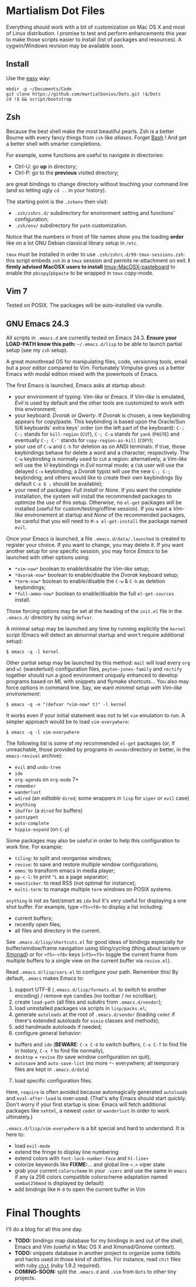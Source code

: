 Martialism Dot Files
====================

Everything should work with a bit of customization on Mac OS X and most of Linux distribution. I promise to test and perform enhancements this year to make those scripts easier to install (list of packages and resources). A cygwin/Windows revision may be available soon.

Install
-------

Use the [easy](https://github.com/holman/dotfiles) way:

    mkdir -p ~/Documents/Code
    git clone https://github.com/martialboniou/Dots.git !$/Dots
    cd !$ && script/bootstrap

Zsh
---

Because the best shell make the most beautiful pearls. Zsh is a better Bourne with every fancy things from `csh` like *aliases*. Forget [Bash](http://www.bash2zsh.com/) ! And get a better shell with smarter completions.

For example, some functions are useful to navigate in directories:

* Ctrl-U: go **up** in directory;
* Ctrl-P: go to the **previous** visited directory;

are great bindings to change directory without touching your command line (and so letting ugly `cd ..` in your history).

The starting point is the `.zshenv` then visit:

* `.zsh/zshrc.d/` subdirectory for environment setting and functions' configuration;
* `.zsh/env/` subdirectory for `path` customization.

Notice that the numbers in front of file names show you the loading **order** like on a lot GNU Debian classical library setup in `/etc`.

`tmux` must be installed in order to use `.zsh/zshrc.d/99-tmux-sessions.zsh`: this script embeds `zsh` in a `tmux` session and permits re-attachment on exit. **I firmly advised MacOSX users to install** [tmux-MacOSX-pasteboard](https://github.com/ChrisJohnsen/tmux-MacOSX-pasteboard) to enable the `pbcopy`/`pbpaste` to be wrapped in `tmux` copy-mode.

Vim 7
-----

Tested on POSIX. The packages will be auto-installed via vundle.

GNU Emacs 24.3
--------------

All scripts in `.emacs.d` are currently tested on Emacs 24.3. **Ensure your LOAD-PATH know this path:** `~/.emacs.d/lisp` to be able to launch partial setup (see my `zsh` setup).

A great monothread OS for manipulating files, code, versioning tools, email but a poor editor compared to Vim. Fortunately Vimpulse gives us a better Emacs with modal edition mixed with the powertools of Emacs.

The first Emacs is launched, Emacs asks at startup about:

* your environment of typing: *Vim-like* or *Emacs*. If *Vim-like* is emulated, *Evil* is used by default and the other tools are customized to work with this environment;
* your keyboard: *Dvorak* or *Qwerty*. If *Dvorak* is chosen, a new keybinding appears for copy/paste. This keybinding is based upon the Oracle/Sun 5/6 keyboards' extra keys' order (on the left part of the keyboard): `C-; C-;` stands for `kill-region` (`CUT`), `C-; C-a` stands for `yank` (`PASTE`) and eventually `C-; C-'` stands for `copy-region-as-kill` (`COPY`);
* your use of `C-w` and `C-h` for deletion as on ANSI terminals: if true, those keybindings behave for delete a word and a character, respectively. The `C-w` keybinding is normally used to cut a region: alternatively, a *Vim-like* will use the *Vi* keybindings in *Evil* normal mode; a `CUA` user will use the delayed `C-x` keybinding; a *Dvorak* typist will use the new `C-; C-;` keybinding; and others would like to create their own keybindings (by default `C-x 6 ;` should be available);
* your need of packages: *Full install* or *None*. If you want the complete installation, the system will install the recommended packages to optimize the use of this setup. Otherwise, no `el-get` packages will be installed (useful for custom/testing/offline session). If you want a *Vim-like* environement at startup and *None* of the recommended packages, be careful that you will need to `M-x el-get-install` the package named `evil`.

Once your Emacs is launched, a file `.emacs.d/data/.launched` is created to register your choice. If you want to change, you may delete it. If you want another setup for one specific session, you may force *Emacs* to be launched with other options using:

* `*vim-now*` boolean to enable/disable the *Vim-like* setup;
* `*dvorak-now*` boolean to enable/disable the *Dvorak* keyboard setup;
* `*term-now*` boolean to enable/disable the `C-w` & `C-h` as deletion keybindings;
* `*full-ammo-now*` boolean to enable/disable the full `el-get-sources` install.

Those forcing options may be set at the heading of the `init.el` file in the `.emacs.d/` directory by using `defvar`.

A minimal setup may be launched any time by running explicitly the `kernel` script (Emacs will detect an abnormal startup and won't require additional setup):

    $ emacs -q -l kernel

Other partial setup may be launched by this method: `mail` will load every `org` and `wl` (wanderlust) configuration files, `peyton-jones-family` and `rectify` together should run a good environment uniquely enhanced to develop programs based on *ML* with snippets and flymake shortcuts... You also may force options in command line. Say, we want *minimal setup with Vim-like environement*:

    $ emacs -q -e "(defvar *vim-now* t)" -l kernel

It works even if your initial statement was not to let `vim` emulation to run. A simpler approach would be to load `vim-everywhere`:

    $ emacs -q -l vim-everywhere

The following list is some of my recommended `el-get` packages (or, if unreachable, those provided by programs in `vendor`directory or better, in the `emacs-revival` archive):

* `evil` and `undo-tree`
* `ido`
* `org-agenda` on `org-mode` 7+
* `remember`
* `wanderlust`
* `wdired` (an *editable* `dired`; some wrappers in `lisp` for `viper` or `evil` case)
* `anything`
* `ibuffer` (a `dired` for buffers)
* `yasnippet`
* `auto-complete`
* `hippie-expand` (on `C-p`)

Some packages may also be useful in order to help this configuration to work fine. For example:

* `tiling`: to split and reorganise windows;
* `revive`: to save and restore multiple window configurations;
* `emms`: to transform emacs in media player;
* `pp-c-l`: to print `^L` as a page separator;
* `newsticker`: to read RSS (not optimal for instance);
* `multi-term`: to manage multiple `term` windows on POSIX systems.

`anything` is not as fast/smart as `ido` but it's very useful for displaying a one shot buffer. For example, type `<f5><f8>` to display a list including:

* current buffers;
* recently open files;
* all files and directory in the current.

See `.emacs.d/lisp/shortcuts.el` for good ideas of bindings especially for buffer/window/frame navigation using tiling/cycling (thing about larswm or [Xmonad](http://xmonad.org/tour.html)) or for `<f5>`-`<f8>` keys (`<f5><f5>` toggle the current frame from multiple buffers to a single view on the current buffer via `revive.el`).

Read `.emacs.d/lisp/vars.el` to configure your path. Remember this! By default, `.emacs` makes Emacs to:

1. support UTF-8 (`.emacs.d/lisp/formats.el` to switch to another encoding) / remove eye candies (no toolbar / no scrollbar);
2. create `load-path` (all files and *subdirs* from `.emacs.d/vendor`);
3. load uninstalled packages via scripts in `lisp/packs.el`;
4. generate `autoloads` at the root of `.emacs.d/vendor` (loading `cedet` if there's extended autoloads for `eieio` classes and methods);
5. add handmade autoloads if needed;
6. configure general behavior:
  * buffers and `ido` (**BEWARE**: `C-x C-b` to switch buffers, `C-x C-f` to find file in history, `C-x f` to find file normally),
  * `desktop` + `revive` (to save window configuration on quit),
  * `autosave` and `auto-save-list` (no more `*~` everywhere; all temporary files are kept in `.emacs.d/data`)
7. load specific configuration files.

Here, `require` is often avoided because automagically generated `autoload`s and `eval-after-load` is over-used. (That's why Emacs should start quickly. Don't worry if your first startup is slow: Emacs will fetch additional packages like `nxhtml`, a newest `cedet` or `wanderlust` in order to work ultimately.)

`.emacs.d/lisp/vim-everywhere` is a bit special and hard to understand. It is here to:

* load `evil-mode`
* extend the fringe to display line numbering
* extend colors with `font-lock-number-face` and `hl-line+`
* colorize keywords like **FIXME:**... and global line `<.>` viper state
* grab your current `colorscheme` in your `.vimrc` and use the same in `emacs` if any (a 256 colors compatible colorscheme adaptation named `wombat256mod` is displayed by default)
* add bindings like `M-0` to open the current buffer in Vim


Final Thoughts
==============

I'll do a blog for all this one day.

* **TODO:** bindings map database for my bindings in and out of the shell, Emacs and Vim (useful in Mac OS X and Xmonad/Gnome context).
* **TODO:** snippets database in another project to organize some tidbits and hacks used in those kind of dotfiles. For instance, read `chit` files with ruby [`chit`](https://github.com/libin/chit) (ruby 1.9.2 required).
* **COMING-SOON:** split the `.emacs.d` and `.vim` from `Dots` to other tiny projects.
